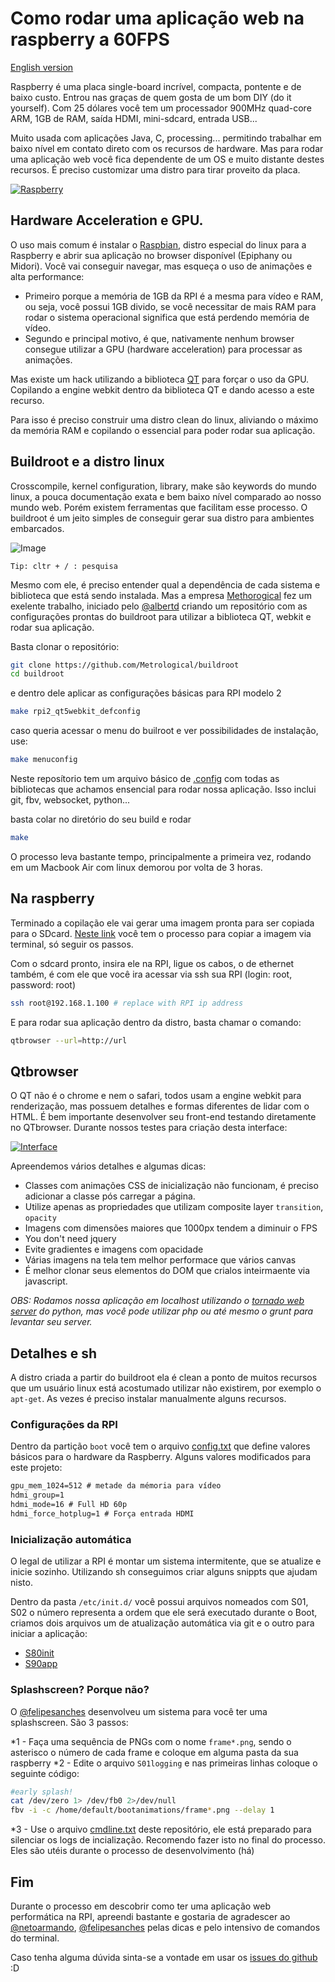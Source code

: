 # Como rodar uma aplicação web na raspberry a 60FPS

[English version](https://github.com/zehfernandes/rpi-webapplication/blob/master/README.md)

Raspberry é uma placa single-board incrível, compacta, pontente e de baixo custo. Entrou nas graças de quem gosta de um bom DIY (do it yourself). Com 25 dólares você tem um processador 900MHz quad-core ARM, 1GB de RAM, saída HDMI, mini-sdcard, entrada USB...

Muito usada com aplicações Java, C, processing... permitindo trabalhar em baixo nível em contato direto com os recursos de hardware. Mas para rodar uma aplicação web você fica dependente de um OS e muito distante destes recursos. É preciso customizar uma distro para tirar proveito da placa.

[![Raspberry](https://www.dropbox.com/s/umzsjr9unhq8200/raspa.jpg?raw=1)](https://www.dropbox.com/s/8k3dhdqa5pnntxt/rasp.mp4?dl=0)


## Hardware Acceleration e GPU.

O uso mais comum é instalar o [Raspbian](https://www.raspbian.org/), distro especial do linux para a Raspberry e abrir sua aplicação no browser disponível (Epiphany ou Midori). Você vai conseguir navegar, mas esqueça o uso de animações e alta performance:
- Primeiro porque a memória de 1GB da RPI é a mesma para vídeo e RAM, ou seja, você possui 1GB divido, se você necessitar de mais RAM para rodar o sistema operacional significa que está perdendo memória de vídeo.
- Segundo e principal motivo, é que, nativamente nenhum browser consegue utilizar a GPU (hardware acceleration) para processar as animações.

Mas existe um hack utilizando a biblioteca [QT](https://en.wikipedia.org/wiki/Qt_(software)) para forçar o uso da GPU. Copilando a engine webkit dentro da biblioteca QT e dando acesso a este recurso.

Para isso é preciso construir uma distro clean do linux, aliviando o máximo da memória RAM e copilando o essencial para poder rodar sua aplicação.

## Buildroot e a distro linux

Crosscompile, kernel configuration, library, make são keywords do mundo linux, a pouca documentação exata e bem baixo nível comparado ao nosso mundo web. Porém existem ferramentas que facilitam esse processo. O buildroot é um jeito simples de conseguir gerar sua distro para ambientes embarcados.

![Image](http://cellux.github.io/articles/diy-linux-with-buildroot-part-1/buildroot.png)

```
Tip: cltr + / : pesquisa
```

Mesmo com ele, é preciso entender qual a dependência de cada sistema e biblioteca que está sendo instalada.
Mas a empresa [Methorogical](https://github.com/Metrological/buildroot) fez um exelente trabalho, iniciado pelo [@albertd](https://github.com/albertd) criando um repositório com as configurações prontas do buildroot para utilizar a biblioteca QT, webkit e rodar sua aplicação.

Basta clonar o repositório:

```sh
git clone https://github.com/Metrological/buildroot
cd buildroot
```

e dentro dele aplicar as configurações básicas para RPI modelo 2

```sh
make rpi2_qt5webkit_defconfig
```

caso queria acessar o menu do builroot e ver possibilidades de instalação, use:

```sh
make menuconfig
```

Neste reposítorio tem um arquivo básico de [.config](https://github.com/zehfernandes/rpi-webapplication/blob/master/snippets/.config) com todas as bibliotecas que achamos ensencial para rodar nossa aplicação. Isso inclui git, fbv, websocket, python...

basta colar no diretório do seu build e rodar

```sh
make
```

O processo leva bastante tempo, principalmente a primeira vez, rodando em um Macbook Air com linux demorou por volta de 3 horas.


## Na raspberry

Terminado a copilação ele vai gerar uma imagem pronta para ser copiada para o SDcard.
[Neste link](https://github.com/Metrological/buildroot#deploying-on-a-raspberry-pi-2) você tem o processo para copiar a imagem via terminal, só seguir os passos.

Com o sdcard pronto, insira ele na RPI, ligue os cabos, o de ethernet também, é com ele que você ira acessar via ssh sua RPI (login: root, password: root)

```sh
ssh root@192.168.1.100 # replace with RPI ip address
```

E para rodar sua aplicação dentro da distro, basta chamar o comando:

```sh
qtbrowser --url=http://url
```

## Qtbrowser

O QT não é o chrome e nem o safari, todos usam a engine webkit para renderização, mas possuem detalhes e formas diferentes de lidar com o HTML. É bem importante desenvolver seu front-end testando diretamente no QTbrowser. Durante nossos testes para criação desta interface:

[![Interface](https://dl.dropboxusercontent.com/u/8015936/D3/interface.png)](https://dl.dropboxusercontent.com/u/8015936/D3/rpi-interface.mp4)

Apreendemos vários detalhes e algumas dicas:

- Classes com animações CSS de inicialização não funcionam, é preciso adicionar a classe pós carregar a página.
- Utilize apenas as propriedades que utilizam composite layer
`transition`, `opacity`
- Imagens com dimensões maiores que 1000px tendem a diminuir o FPS
- You don't need jquery
- Evite gradientes e imagens com opacidade
- Várias imagens na tela tem melhor performace que vários canvas
- É melhor clonar seus elementos do DOM que crialos inteirmaente via javascript.


_OBS: Rodamos nossa aplicação em localhost utilizando o [tornado web server](http://www.tornadoweb.org/en/stable/) do python, mas você pode utilizar php ou até mesmo o grunt para levantar seu server._


## Detalhes e sh

A distro criada a partir do buildroot ela é clean a ponto de muitos recursos que um usuário linux está acostumado utilizar não existirem, por exemplo o `apt-get`. As vezes é preciso instalar manualmente alguns recursos.

### Configurações da RPI

Dentro da partição `boot` você tem o arquivo [config.txt](https://github.com/zehfernandes/rpi-webapplication/blob/master/snippets/config.txt) que define valores básicos para o hardware da Raspberry. Alguns valores modificados para este projeto:

```txt
gpu_mem_1024=512 # metade da mémoria para vídeo
hdmi_group=1
hdmi_mode=16 # Full HD 60p
hdmi_force_hotplug=1 # Força entrada HDMI
```

### Inicialização automática

O legal de utilizar a RPI é montar um sistema intermitente, que se atualize e inicie sozinho. Utilizando sh conseguimos criar alguns snippts que ajudam nisto.

Dentro da pasta `/etc/init.d/` você possui arquivos nomeados com S01, S02 o número representa a ordem que ele será executado durante o Boot, criamos dois arquivos um de atualização automática via git e o outro para iniciar a aplicação:

- [S80init](https://github.com/zehfernandes/rpi-webapplication/blob/master/snippets/S80init)
- [S90app](https://github.com/zehfernandes/rpi-webapplication/blob/master/snippets/S90apps)


### Splashscreen? Porque não?

O [@felipesanches](https://github.com/felipesanches) desenvolveu um sistema para você ter uma splashscreen. São 3 passos:

*1 - Faça uma sequência de PNGs com o nome `frame*.png`, sendo o asterisco o número de cada frame e coloque em alguma pasta da sua raspberry
*2 - Edite o arquivo `S01logging` e nas primeiras linhas coloque o seguinte código:
```sh
#early splash!
cat /dev/zero 1> /dev/fb0 2>/dev/null
fbv -i -c /home/default/bootanimations/frame*.png --delay 1
```
*3 - Use o arquivo [cmdline.txt](https://github.com/zehfernandes/rpi-webapplication/blob/master/snippets/cmdline.txt) deste repositório, ele está preparado para silenciar os logs de incialização. Recomendo fazer isto no final do processo. Eles são utéis durante o processo de desenvolvimento (há)


## Fim

Durante o processo em descobrir como ter uma aplicação web performática na RPI, apreendi bastante e gostaria de agradescer ao [@netoarmando](https://github.com/netoarmando), [@felipesanches](https://github.com/felipesanches) pelas dicas e pelo intensivo de comandos do terminal.

Caso tenha alguma dúvida sinta-se a vontade em usar os [issues do github](https://github.com/zehfernandes/rpi-webapplication/issues) :D
